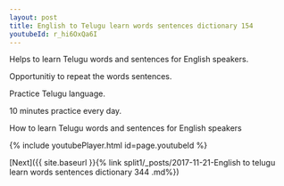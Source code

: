 ```yaml
---
layout: post
title: English to Telugu learn words sentences dictionary 154 
youtubeId: r_hi6OxQa6I
---
```

 
 
Helps to learn Telugu words and sentences for English speakers.

Opportunitiy to repeat the words sentences. 

Practice Telugu language. 
 
10 minutes practice every day. 
 
How to learn Telugu words and sentences for English speakers 
 
{% include youtubePlayer.html id=page.youtubeId %}
 
 
[Next]({{ site.baseurl }}{% link  split1/_posts/2017-11-21-English to telugu learn words sentences dictionary 344 .md%})
 
